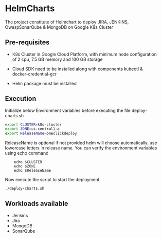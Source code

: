 # HelmCharts

The project constitute of Helmchart to deploy JIRA, JENKINS, OwaspSonarQube & MongoDB on Google K8s Cluster

## Pre-requisites

* K8s Cluster in Google Cloud Platform, with minimum node configuration of 2 cpu,  7.5 GB memory and 100 GB storage

* Cloud SDK need to be installed along with components kubectl & docker-credential-gcr

* Helm package must be installed

## Execution

Initialize below Environment variables before executing the file deploy-charts.sh

```bash
export CLUSTER=k8s-cluster
export ZONE=us-central1-a
export ReleaseName=oneclickdeploy
```

ReleaseName is optional if not provided helm will choose automatically. use lowercase letters in release name. You can verify the environment variables using echo command

```shell
    echo $CLUSTER
    echo $ZONE
    echo $ReleaseName
```

Now execute the script to start the deployment

```bash
./deploy-charts.sh
```

## Workloads available

* Jenkins
* Jira
* MongoDB
* SonarQube

